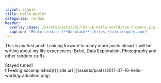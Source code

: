 ```yaml
---
layout: single
title: Hello World!
categories: random
header:
  overlay_image: /assets/posts/2017-07-16-hello-world/toe-flowers.jpg
  caption: "Photo credit: [**Unsplash**](https://cdn.shopify.com)"
---
```


This is my first post! Looking forward to many more posts ahead. I will be writing about my life 
experiences: Bebe, Data Exploration, Photography and other random stuffs. <br />

Stayed tuned! <br />
![Feeling accomplished]({{ site.url }}/assets/posts/2017-07-16-hello-world/graduation.png)